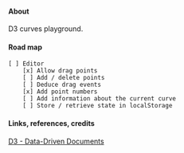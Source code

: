 #### About

D3 curves playground.

#### Road map

    [ ] Editor
        [x] Allow drag points
        [ ] Add / delete points
        [ ] Deduce drag events
        [x] Add point numbers
        [ ] Add information about the current curve
        [ ] Store / retrieve state in localStorage

#### Links, references, credits

[D3 - Data-Driven Documents](https://github.com/d3/d3/wiki)
